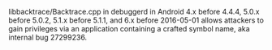 libbacktrace/Backtrace.cpp in debuggerd in Android 4.x before 4.4.4, 5.0.x before 5.0.2, 5.1.x before 5.1.1, and 6.x before 2016-05-01 allows attackers to gain privileges via an application containing a crafted symbol name, aka internal bug 27299236.
